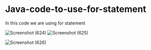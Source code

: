 # Java-code-to-use-for-statement

In this code we are using for statement

![Screenshot (624)](https://github.com/RishabhRaj240/Java-code-to-use-for-statement/assets/155876855/e4a275e4-30e6-420c-902b-9063da3b3850)
![Screenshot (625)](https://github.com/RishabhRaj240/Java-code-to-use-for-statement/assets/155876855/234753a9-f08f-45ea-a6a8-4c7a6d6672c4)

![Screenshot (626)](https://github.com/RishabhRaj240/Java-code-to-use-for-statement/assets/155876855/607b3c82-deb2-4151-b203-c5de875982d3)
